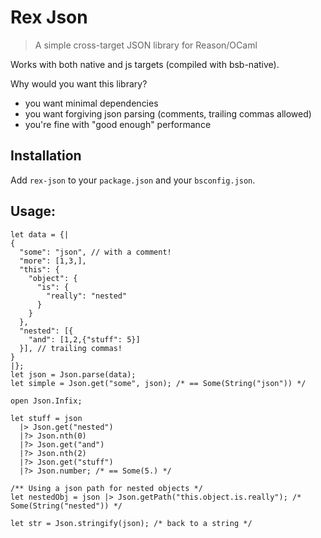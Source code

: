 # Rex Json

> A simple cross-target JSON library for Reason/OCaml

Works with both native and js targets (compiled with bsb-native).

Why would you want this library?
- you want minimal dependencies
- you want forgiving json parsing (comments, trailing commas allowed)
- you're fine with "good enough" performance

## Installation
Add `rex-json` to your `package.json` and your `bsconfig.json`.

## Usage:
```reason
let data = {|
{
  "some": "json", // with a comment!
  "more": [1,3,],
  "this": {
    "object": {
      "is": {
        "really": "nested"
      }
    }
  },
  "nested": [{
    "and": [1,2,{"stuff": 5}]
  }], // trailing commas!
}
|};
let json = Json.parse(data);
let simple = Json.get("some", json); /* == Some(String("json")) */

open Json.Infix;

let stuff = json
  |> Json.get("nested")
  |?> Json.nth(0)
  |?> Json.get("and")
  |?> Json.nth(2)
  |?> Json.get("stuff")
  |?> Json.number; /* == Some(5.) */

/** Using a json path for nested objects */
let nestedObj = json |> Json.getPath("this.object.is.really"); /* Some(String("nested")) */

let str = Json.stringify(json); /* back to a string */
```
